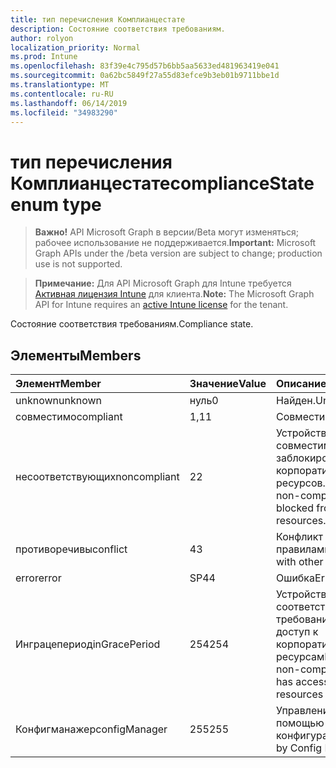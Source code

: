 ```yaml
---
title: тип перечисления Комплианцестате
description: Состояние соответствия требованиям.
author: rolyon
localization_priority: Normal
ms.prod: Intune
ms.openlocfilehash: 83f39e4c795d57b6bb5aa5633ed481963419e041
ms.sourcegitcommit: 0a62bc5849f27a55d83efce9b3eb01b9711bbe1d
ms.translationtype: MT
ms.contentlocale: ru-RU
ms.lasthandoff: 06/14/2019
ms.locfileid: "34983290"
---
```

# <a name="compliancestate-enum-type"></a><span data-ttu-id="856cd-103">тип перечисления Комплианцестате</span><span class="sxs-lookup"><span data-stu-id="856cd-103">complianceState enum type</span></span>

> <span data-ttu-id="856cd-104">**Важно!** API Microsoft Graph в версии/Beta могут изменяться; рабочее использование не поддерживается.</span><span class="sxs-lookup"><span data-stu-id="856cd-104">**Important:** Microsoft Graph APIs under the /beta version are subject to change; production use is not supported.</span></span>

> <span data-ttu-id="856cd-105">**Примечание:** Для API Microsoft Graph для Intune требуется [Активная лицензия Intune](https://go.microsoft.com/fwlink/?linkid=839381) для клиента.</span><span class="sxs-lookup"><span data-stu-id="856cd-105">**Note:** The Microsoft Graph API for Intune requires an [active Intune license](https://go.microsoft.com/fwlink/?linkid=839381) for the tenant.</span></span>

<span data-ttu-id="856cd-106">Состояние соответствия требованиям.</span><span class="sxs-lookup"><span data-stu-id="856cd-106">Compliance state.</span></span>

## <a name="members"></a><span data-ttu-id="856cd-107">Элементы</span><span class="sxs-lookup"><span data-stu-id="856cd-107">Members</span></span>
|<span data-ttu-id="856cd-108">Элемент</span><span class="sxs-lookup"><span data-stu-id="856cd-108">Member</span></span>|<span data-ttu-id="856cd-109">Значение</span><span class="sxs-lookup"><span data-stu-id="856cd-109">Value</span></span>|<span data-ttu-id="856cd-110">Описание</span><span class="sxs-lookup"><span data-stu-id="856cd-110">Description</span></span>|
|:---|:---|:---|
|<span data-ttu-id="856cd-111">unknown</span><span class="sxs-lookup"><span data-stu-id="856cd-111">unknown</span></span>|<span data-ttu-id="856cd-112">нуль</span><span class="sxs-lookup"><span data-stu-id="856cd-112">0</span></span>|<span data-ttu-id="856cd-113">Найден.</span><span class="sxs-lookup"><span data-stu-id="856cd-113">Unknown.</span></span>|
|<span data-ttu-id="856cd-114">совместимо</span><span class="sxs-lookup"><span data-stu-id="856cd-114">compliant</span></span>|<span data-ttu-id="856cd-115">1,1</span><span class="sxs-lookup"><span data-stu-id="856cd-115">1</span></span>|<span data-ttu-id="856cd-116">Совместимо.</span><span class="sxs-lookup"><span data-stu-id="856cd-116">Compliant.</span></span>|
|<span data-ttu-id="856cd-117">несоответствующих</span><span class="sxs-lookup"><span data-stu-id="856cd-117">noncompliant</span></span>|<span data-ttu-id="856cd-118">2</span><span class="sxs-lookup"><span data-stu-id="856cd-118">2</span></span>|<span data-ttu-id="856cd-119">Устройство не совместимо и заблокировано из корпоративных ресурсов.</span><span class="sxs-lookup"><span data-stu-id="856cd-119">Device is non-compliant and is blocked from corporate resources.</span></span>|
|<span data-ttu-id="856cd-120">противоречивы</span><span class="sxs-lookup"><span data-stu-id="856cd-120">conflict</span></span>|<span data-ttu-id="856cd-121">4</span><span class="sxs-lookup"><span data-stu-id="856cd-121">3</span></span>|<span data-ttu-id="856cd-122">Конфликт с другими правилами.</span><span class="sxs-lookup"><span data-stu-id="856cd-122">Conflict with other rules.</span></span>|
|<span data-ttu-id="856cd-123">error</span><span class="sxs-lookup"><span data-stu-id="856cd-123">error</span></span>|<span data-ttu-id="856cd-124">SP4</span><span class="sxs-lookup"><span data-stu-id="856cd-124">4</span></span>|<span data-ttu-id="856cd-125">Ошибка</span><span class="sxs-lookup"><span data-stu-id="856cd-125">Error.</span></span>|
|<span data-ttu-id="856cd-126">Инграцепериод</span><span class="sxs-lookup"><span data-stu-id="856cd-126">inGracePeriod</span></span>|<span data-ttu-id="856cd-127">254</span><span class="sxs-lookup"><span data-stu-id="856cd-127">254</span></span>|<span data-ttu-id="856cd-128">Устройство не соответствует требованиям, но имеет доступ к корпоративным ресурсам</span><span class="sxs-lookup"><span data-stu-id="856cd-128">Device is non-compliant but still has access to corporate resources</span></span>|
|<span data-ttu-id="856cd-129">Конфигманажер</span><span class="sxs-lookup"><span data-stu-id="856cd-129">configManager</span></span>|<span data-ttu-id="856cd-130">255</span><span class="sxs-lookup"><span data-stu-id="856cd-130">255</span></span>|<span data-ttu-id="856cd-131">Управление с помощью диспетчера конфигураций</span><span class="sxs-lookup"><span data-stu-id="856cd-131">Managed by Config Manager</span></span>|





